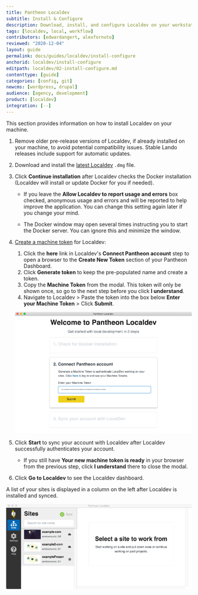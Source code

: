 ```yaml
---
title: Pantheon Localdev
subtitle: Install & Configure
description: Download, install, and configure Localdev on your workstation.
tags: [localdev, local, workflow]
contributors: [edwardangert, alexfornuto]
reviewed: "2020-12-04"
layout: guide
permalink: docs/guides/localdev/install-configure
anchorid: localdev/install-configure
editpath: localdev/02-install-configure.md
contenttype: [guide]
categories: [config, git]
newcms: [wordpress, drupal]
audience: [agency, development]
product: [localdev]
integration: [--]
---
```


This section provides information on how to install Localdev on your machine.

1. Remove older pre-release versions of Localdev, if already installed on your machine, to avoid potential compatibility issues. Stable Lando releases include support for automatic updates.

1. Download and install the [latest Localdev](https://pantheon-localdev.s3.amazonaws.com/localdev-stable.dmg) `.dmg` file.

1. Click **Continue installation** after Localdev checks the Docker installation (Localdev will install or update Docker for you if needed). 

    - If you leave the **Allow Localdev to report usage and errors** box checked, anonymous usage and errors and will be reported to help improve the application. You can change this setting again later if you change your mind.

    - The Docker window may open several times instructing you to start the Docker server. You can ignore this and minimize the window.

1. [Create a machine token](/machine-tokens/#create-a-machine-token) for Localdev:

    1. Click the **here** link in Localdev's **Connect Pantheon account** step to open a browser to the **Create New Token** section of your Pantheon Dashboard.
    1. Click **Generate token** to keep the pre-populated name and create a token.
    1. Copy the **Machine Token** from the modal. This token will only be shown once, so go to the next step before you click **I understand**.
    1. Navigate to Localdev > Paste the token into the box below **Enter your Machine Token** > Click **Submit**.

      ![Connect a Pantheon Account with a Machine Token](../../../images/localdev/localdev-install-connect-account.png)

1. Click **Start** to sync your account with Localdev after Localdev successfully authenticates your account.

    - If you still have **Your new machine token is ready** in your browser from the previous step, click **I understand** there to close the modal.

1. Click **Go to Localdev** to see the Localdev dashboard.

A list of your sites is displayed in a column on the left after Localdev is installed and synced.

![Localdev's dashboard shows a list of sites](../../../images/localdev/localdev-dashboard.png)

